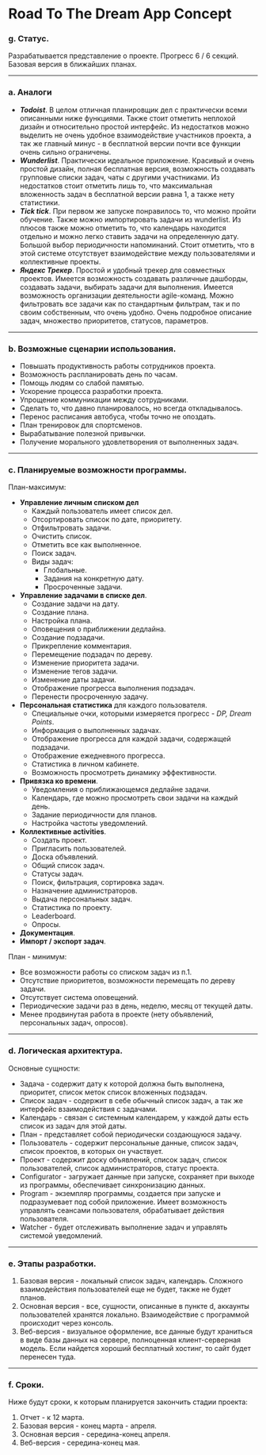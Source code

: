 # Road To The Dream App Concept
### g. Статус.
Разрабатывается представление о проекте. Прогресс 6 / 6 секций.
Базовая версия в ближайших планах.  

---
### a. Аналоги
* ***Todoist***. В целом отличная планировщик дел с практически всеми описанными ниже функциями. Также стоит отметить неплохой дизайн и относительно простой интерфейс. Из недостатков можно выделить не очень удобное взаимодействие участников проекта, а так же главный минус - в бесплатной версии почти все функции очень сильно ограничены.  
* ***Wunderlist***. Практически идеальное приложение. Красивый и очень простой дизайн, полная бесплатная версия, возможность создавать групповые списки задач, чаты с другими участниками. Из недостатков стоит отметить лишь то, что максимальная вложенность задач в бесплатной версии равна 1, а также нету статистики.  
* ***Tick tick***. При первом же запуске понравилось то, что можно пройти обучение. Также можно импортировать задачи из wunderlist. Из плюсов также можно отметить то, что календарь находится отдельно и можно легко ставить задачи на определенную дату. Большой выбор периодичности напоминаний. Стоит отметить, что в этой системе отсутствует взаимодействие между пользователями и коллективные проекты.    
* ***Яндекс Трекер***. Простой и удобный трекер для совместных проектов. Имеется возможность создавать различные дашборды, создавать задачи, выбирать задачи для выполнения. Имеется возможность организации деятельности agile-команд. Можно фильтровать все задачи как по стандартным фильтрам, так и по своим собственным, что очень удобно. Очень подробное описание задач, множество приоритетов, статусов, параметров.  

---
### b. Возможные сценарии использования.
* Повышать продуктивность работы сотрудников проекта.  
* Возможность распланировать день по часам.  
* Помощь людям со слабой памятью.  
* Ускорение процесса разработки проекта.  
* Упрощение коммуникации между сотрудниками.  
* Сделать то, что давно планировалось, но всегда откладывалось.   
* Перенос расписания автобуса, чтобы точно не опоздать.  
* План тренировок для спортсменов.    
* Вырабатывание полезной привычки.  
* Получение морального удовлетворения от выполненных задач.  

---
### c. Планируемые возможности программы.

План-максимум:  

* **Управление личным списком дел**     
	* Каждый пользователь имеет список дел.   
	* Отсортировать список по дате, приоритету.   
	* Отфильтровать задачи.   
	* Очистить список.   
	* Отметить все как выполненное.   
	* Поиск задач.   
	* Виды задач:   
	    * Глобальные.   
	    * Задания на конкретную дату.    
	    * Просроченные задачи.   
* **Управление задачами в списке дел**.    
	* Создание задачи на дату.   
	* Создание плана.   
	* Настройка плана.   
	* Оповещения о приближении дедлайна.   
	*  Создание подзадачи.   
	* Прикрепление комментария.  
	* Перемещение подзадач по дереву.   
	* Изменение приоритета задачи.   
	* Изменение тегов задачи.  
	* Изменение даты задачи.  
	* Отображение прогресса выполнения подзадач.  
	* Перенести просроченную задачу.   
* **Персональная статистика** для каждого пользователя.   
	* Специальные очки, которыми измеряется прогресс - *DP, Dream Points*.  
	* Информация о выполненных задачах.  
	*  Отображение прогресса для каждой задачи, содержащей подзадачи.  
	*  Отображение ежедневного прогресса.  
	* Статистика в личном кабинете.  
	* Возможность просмотреть динамику эффективности.  
*  **Привязка ко времени**.  
	* Уведомления о приближающемся дедлайне задачи.  
	* Календарь, где можно просмотреть свои задачи на каждый день.  
	* Задание периодичности для планов.  
	* Настройка частоты уведомлений.  
*  **Коллективные activities**.  
	* Создать проект.  
	* Пригласить пользователей.  
	* Доска объявлений.  
	* Общий список задач.  
	* Статусы задач.  
	* Поиск, фильтрация, сортировка задач.  
	* Назначение администраторов.  
	* Выдача персональных задач.  
	* Статистика по проекту.  
	* Leaderboard.   
	* Опросы.  
* **Документация**.   
* **Импорт / экспорт задач**.   

План - минимум:  

* Все возможности  работы со списком задач из п.1.  
* Отсутствие приоритетов, возможности перемещать по дереву задачи.  
* Отсутствует система оповещений.  
* Периодические задачи раз в день, неделю, месяц от текущей даты.  
* Менее продвинутая работа в проекте (нету объявлений, персональных задач, опросов).  
---

### d. Логическая архитектура.
Основные сущности:  

* Задача - содержит дату к которой должна быть выполнена, приоритет, список меток список вложенных подзадач.  
* Список задач - содержит в себе обычный список задач, а так же интерфейс взаимодействия с задачами.  
* Календарь - связан с системным календарем, у каждой даты есть список из задач для этой даты.  
* План - представляет собой периодически создающуюся задачу.  
* Пользователь - содержит персональные данные, список задач, список проектов, в которых он участвует.  
* Проект - содержит доску объявлений, список задач, список пользователей, список администраторов, статус проекта.    
* Configurator - загружает данные при запуске, сохраняет при выходе из программы, обеспечивает синхронизацию данных.  
* Program - экземпляр программы, создается при запуске и подразумевает под собой приложение. Имеет возможность управлять сеансами пользователя, обрабатывает действия пользователя.     
* Watcher - будет отслеживать выполнение задач и управлять системой уведомлений.      

---
### e. Этапы разработки.

1. Базовая версия - локальный список задач, календарь. Сложного взаимодействия пользователей еще не будет, также не будет планов.  
2. Основная версия - все, сущности, описанные в пункте d, аккаунты пользователей хранятся локально. Взаимодействие с программой происходит через консоль.  
3. Веб-версия - визуальное оформление, все данные будут храниться в виде базы данных на сервере, полноценная клиент-серверная модель. Если найдется хороший бесплатный хостинг, то сайт будет перенесен туда.  

---
### f. Сроки.
Ниже будут сроки, к которым планируется закончить стадии проекта:  

1. Отчет - к 12 марта.  
2. Базовая версия - конец марта - апреля.  
3. Основная версия - середина-конец апреля.  
4. Веб-версия - середина-конец мая.  
